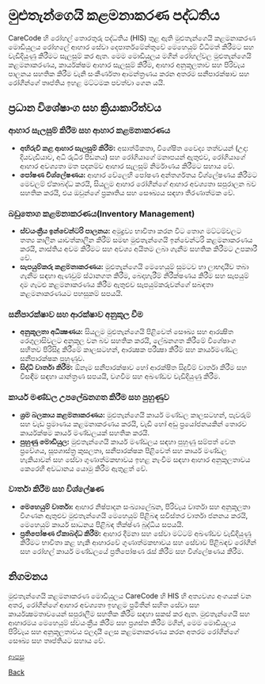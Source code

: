 # මුළුතැන්ගෙයි කළමනාකරණ පද්ධතිය
CareCode හි රෝහල් තොරතුරු පද්ධතිය (HIS) තුළ ඇති මුළුතැන්ගෙයි කළමනාකරණ මොඩියුලය රෝහලේ ආහාර සේවා දෙපාර්තමේන්තුවේ මෙහෙයුම් විධිමත් කිරීමට සහ වැඩිදියුණු කිරීමට සැලසුම් කර ඇත. මෙම මොඩියුලය මගින් රෝහල්වල මුළුතැන්ගෙයි කළමනාකරණය, කාර්යක්ෂම ආහාර සැලසුම් කිරීම, ආහාර අනුකූලතාව සහ පිරිවැය පාලනය සහතික කිරීම වැනි සංකීර්ණතා ආමන්ත්‍රණය කරන අතරම සනීපාරක්ෂාව සහ රෝගීන්ගේ තෘප්තිය ඉහළ මට්ටමක පවත්වා ගෙන යයි.

## ප්‍රධාන විශේෂාංග සහ ක්‍රියාකාරිත්වය
### ආහාර සැලසුම් කිරීම සහ ආහාර කළමනාකරණය
* **අභිරුචි කළ ආහාර සැලසුම් කිරීම:** අසාත්මිකතා, විශේෂිත වෛද්‍ය තත්වයන් (උදා: දියවැඩියාව, අධි රුධිර පීඩනය) සහ රෝගියාගේ මනාපයන් ඇතුළුව, රෝගියාගේ ආහාර අවශ්‍යතා මත පදනම්ව ආහාර සැලසුම් නිර්මාණය කිරීමට සහාය වේ.
* **පෝෂණ විශ්ලේෂණය:** ආහාර වේලෙහි පෝෂණ අන්තර්ගතය විශ්ලේෂණය කිරීමට මෙවලම් ඒකාබද්ධ කරයි, සියලුම ආහාර රෝගීන්ගේ ආහාර අවශ්‍යතා සපුරාලන බව සහතික කරයි, එය ඔවුන්ගේ ප්‍රකෘතිය සහ සෞඛ්‍යය සඳහා තීරණාත්මක වේ.


### බඩුතොග කළමනාකරණය(Inventory Management)
* **ස්වයංක්‍රීය ඉන්වෙන්ටරි පාලනය:** අමුද්‍රව්‍ය භාවිතා කරන විට තොග මට්ටම්වලට තත්‍ය කාලීන යාවත්කාලීන කිරීම් සමඟ මුළුතැන්ගෙයි ඉන්වෙන්ටරි කළමනාකරණය කරයි, නාස්තිය අවම කිරීමට සහ අවශ්‍ය අයිතම ලබා ගැනීම සහතික කිරීමට උපකාරී වේ.
* **සැපයුම්කරු කළමනාකරණය:** මුළුතැන්ගෙයි මෙහෙයුම් සුමටව හා ලාභදායීව තබා ගැනීම සඳහා ඇණවුම් ස්ථානගත කිරීම, බෙදාහැරීම් නිරීක්ෂණය කිරීම සහ සැපයුම් දාම ගැටළු කළමනාකරණය කිරීම ඇතුළුව සැපයුම්කරුවන්ගේ සබඳතා කළමනාකරණයට පහසුකම් සපයයි.

### සනීපාරක්ෂාව සහ ආරක්ෂාව අනුකූල වීම
* **අනුකූලතා අධීක්‍ෂණය:** සියලුම මුළුතැන්ගෙයි පිළිවෙත් සෞඛ්‍ය සහ ආරක්‍ෂිත රෙගුලාසිවලට අනුකූල වන බව සහතික කරයි, ලේඛනගත කිරීමේ විශේෂාංග සහිතව පිරිසිදු කිරීමේ කාලසටහන්, ආරක්‍ෂක පරීක්‍ෂා කිරීම් සහ කාර්යමණ්ඩල සනීපාරක්ෂක පුහුණුව.
* **සිද්ධි වාර්තා කිරීම:** ඕනෑම සනීපාරක්ෂාව හෝ ආරක්ෂිත සිදුවීම් වාර්තා කිරීම සහ විසඳීම සඳහා යාන්ත්‍රණ සපයයි, වගවීම සහ අඛණ්ඩව වැඩිදියුණු කිරීම.

### කාර්ය මණ්ඩල උපලේඛනගත කිරීම සහ පුහුණුව
* **ශ්‍රම බලකාය කළමනාකරණය:** මුළුතැන්ගෙයි කාර්ය මණ්ඩල කාලසටහන්, පැවරුම් සහ වැඩ ප්‍රමාණය කළමනාකරණය කරයි, වැඩි හෝ අඩු ප්‍රයෝජනයකින් තොරව කාර්යක්ෂම කාර්ය මණ්ඩලයක් සහතික කරයි.
* **පුහුණු මොඩියුල:** මුළුතැන්ගෙයි කාර්ය මණ්ඩලය සඳහා පුහුණු සම්පත් වෙත ප්‍රවේශය, සූපශාස්ත්‍ර කුසලතා, සනීපාරක්ෂක පිළිවෙත් සහ කාර්ය මණ්ඩල හැකියාවන් සහ සේවා ගුණාත්මකභාවය ඉහළ නැංවීම සඳහා ආහාර අනුකූලතාවය කෙරෙහි අවධානය යොමු කිරීම ඇතුළත් වේ.

### වාර්තා කිරීම සහ විශ්ලේෂණ
* **මෙහෙයුම් වාර්තා:** ආහාර නිෂ්පාදන සංඛ්‍යාලේඛන, පිරිවැය වාර්තා සහ අනුකූලතා විගණන ඇතුළුව මුළුතැන්ගෙයි මෙහෙයුම් පිළිබඳ සවිස්තර වාර්තා ජනනය කරයි, මෙහෙයුම් කාර්ය සාධනය පිළිබඳ තීක්ෂ්ණ බුද්ධිය සපයයි.
* **ප්‍රතිපෝෂණ ඒකාබද්ධ කිරීම:** ආහාර දීමනා සහ සේවා මට්ටම් අඛණ්ඩව වැඩිදියුණු කිරීමට භාවිතා කළ හැකි ආහාරවේ ගුණාත්මකභාවය සහ සේවාව පිළිබඳව රෝගීන් සහ රෝහල් කාර්ය මණ්ඩලයේ ප්‍රතිපෝෂණ රැස් කිරීම සහ විශ්ලේෂණය කිරීම.

## නිගමනය
මුළුතැන්ගෙයි කළමනාකරණ මොඩියුලය CareCode හි HIS හි අත්‍යවශ්‍ය අංගයක් වන අතර, රෝගීන්ගේ ආහාර අවශ්‍යතා ඉහළම ප්‍රමිතීන් සහිත සේවා සහ කාර්යක්‍ෂමතාවයෙන් සපුරාලීම සහතික කිරීම සඳහා සකස් කර ඇත. මුළුතැන්ගෙයි සහ ආහාරමය මෙහෙයුම් ස්වයංක්‍රීය කිරීම සහ ප්‍රශස්ත කිරීම මගින්, මෙම මොඩියුලය පිරිවැය සහ අනුකූලතාවය ඵලදායී ලෙස කළමනාකරණය කරන අතරම රෝගීන්ගේ සෞඛ්‍ය සහ තෘප්තියට සහාය වේ.

[ආපසු](https://github.com/hmislk/hmis/wiki/%E0%B6%B4%E0%B6%BB%E0%B7%92%E0%B7%81%E0%B7%93%E0%B6%BD%E0%B6%9A-%E0%B6%85%E0%B6%AD%E0%B7%8A%E0%B6%B4%E0%B7%9C%E0%B6%AD)

[Back](https://github.com/hmislk/hmis/wiki)
